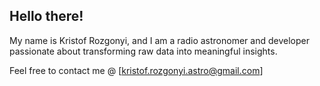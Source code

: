 ## Hello there!

My name is Kristof Rozgonyi, and I am a radio astronomer and developer passionate about transforming raw data into meaningful insights.

Feel free to contact me @ [kristof.rozgonyi.astro@gmail.com]

<!--
**rstofi/rstofi** is a ✨ _special_ ✨ repository because its `README.md` (this file) appears on your GitHub profile.

Here are some ideas to get you started:

- 🔭 I’m currently working on ...
- 🌱 I’m currently learning ...
- 👯 I’m looking to collaborate on ...
- 🤔 I’m looking for help with ...
- 💬 Ask me about ...
- 📫 How to reach me: ...
- 😄 Pronouns: ...
- ⚡ Fun fact: ...
-->
